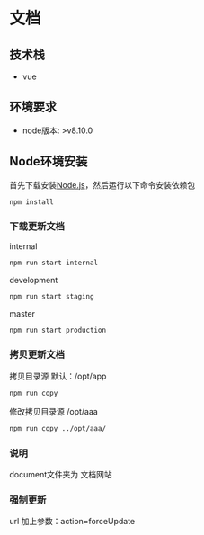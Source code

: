 # 文档

## 技术栈

- vue

## 环境要求

- node版本: >v8.10.0

## Node环境安装

首先下载安装[Node.js](https://nodejs.org/en/)，然后运行以下命令安装依赖包

```shell
npm install
```
### 下载更新文档

internal
```bash
npm run start internal
```

development
```bash
npm run start staging
```

master
```bash
npm run start production
```

### 拷贝更新文档

拷贝目录源 默认：/opt/app
```bash
npm run copy
```

修改拷贝目录源  /opt/aaa
```bash
npm run copy ../opt/aaa/
```


### 说明

document文件夹为  文档网站


### 强制更新

url 加上参数：action=forceUpdate